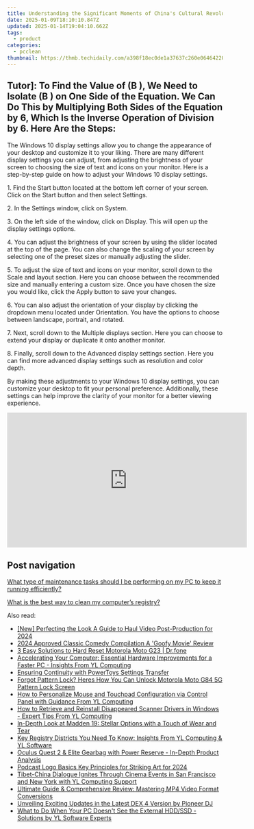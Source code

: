 ```yaml
---
title: Understanding the Significant Moments of China's Cultural Revolution with YL Software Expertise
date: 2025-01-09T18:10:10.847Z
updated: 2025-01-14T19:04:10.662Z
tags:
  - product
categories:
  - pcclean
thumbnail: https://thmb.techidaily.com/a398f18ec0de1a37637c260e06464220af2d995e8ad26b4b76b8430c1741deb5.jpg
---
```


## Tutor]: To Find the Value of \(B \), We Need to Isolate \(B \) on One Side of the Equation. We Can Do This by Multiplying Both Sides of the Equation by 6, Which Is the Inverse Operation of Division by 6. Here Are the Steps:

The Windows 10 display settings allow you to change the appearance of your desktop and customize it to your liking. There are many different display settings you can adjust, from adjusting the brightness of your screen to choosing the size of text and icons on your monitor. Here is a step-by-step guide on how to adjust your Windows 10 display settings. 

1\. Find the Start button located at the bottom left corner of your screen. Click on the Start button and then select Settings.

2\. In the Settings window, click on System.

3\. On the left side of the window, click on Display. This will open up the display settings options. 

4\. You can adjust the brightness of your screen by using the slider located at the top of the page. You can also change the scaling of your screen by selecting one of the preset sizes or manually adjusting the slider.

5\. To adjust the size of text and icons on your monitor, scroll down to the Scale and layout section. Here you can choose between the recommended size and manually entering a custom size. Once you have chosen the size you would like, click the Apply button to save your changes.

6\. You can also adjust the orientation of your display by clicking the dropdown menu located under Orientation. You have the options to choose between landscape, portrait, and rotated.

7\. Next, scroll down to the Multiple displays section. Here you can choose to extend your display or duplicate it onto another monitor.

8\. Finally, scroll down to the Advanced display settings section. Here you can find more advanced display settings such as resolution and color depth. 

By making these adjustments to your Windows 10 display settings, you can customize your desktop to fit your personal preference. Additionally, these settings can help improve the clarity of your monitor for a better viewing experience.

<!-- affiliate ads begin -->
<iframe width="560" height="315" src="https://www.youtube.com/embed/FLlUft1ZxI0?si=pBd5QdHEE27qsNlN" title="YouTube video player" frameborder="0" allow="accelerometer; autoplay; clipboard-write; encrypted-media; gyroscope; picture-in-picture; web-share" referrerpolicy="strict-origin-when-cross-origin" allowfullscreen></iframe>
<!-- affiliate ads end -->

## Post navigation

[What type of maintenance tasks should I be performing on my PC to keep it running efficiently?](https://tools.techidaily.com/pcclean/products/)

[What is the best way to clean my computer’s registry?](https://tools.techidaily.com/pcclean/products/)

<ins class="adsbygoogle"
     style="display:block"
     data-ad-format="autorelaxed"
     data-ad-client="ca-pub-7571918770474297"
     data-ad-slot="1223367746"></ins>

<ins class="adsbygoogle"
     style="display:block"
     data-ad-client="ca-pub-7571918770474297"
     data-ad-slot="8358498916"
     data-ad-format="auto"
     data-full-width-responsive="true"></ins>

<span class="atpl-alsoreadstyle">Also read:</span>
<div><ul>
<li><a href="https://article-knowledge.techidaily.com/new-perfecting-the-look-a-guide-to-haul-video-post-production-for-2024/"><u>[New] Perfecting the Look A Guide to Haul Video Post-Production for 2024</u></a></li>
<li><a href="https://extra-hints.techidaily.com/2024-approved-classic-comedy-compilation-a-goofy-movie-review/"><u>2024 Approved Classic Comedy Compilation A 'Goofy Movie' Review</u></a></li>
<li><a href="https://phone-solutions.techidaily.com/3-easy-solutions-to-hard-reset-motorola-moto-g23-drfone-by-drfone-reset-android-reset-android/"><u>3 Easy Solutions to Hard Reset Motorola Moto G23 | Dr.fone</u></a></li>
<li><a href="https://win-cloud.techidaily.com/accelerating-your-computer-essential-hardware-improvements-for-a-faster-pc-insights-from-yl-computing/"><u>Accelerating Your Computer: Essential Hardware Improvements for a Faster PC - Insights From YL Computing</u></a></li>
<li><a href="https://win11.techidaily.com/ensuring-continuity-with-powertoys-settings-transfer/"><u>Ensuring Continuity with PowerToys Settings Transfer</u></a></li>
<li><a href="https://android-unlock.techidaily.com/forgot-pattern-lock-heres-how-you-can-unlock-motorola-moto-g84-5g-pattern-lock-screen-by-drfone-android/"><u>Forgot Pattern Lock? Heres How You Can Unlock Motorola Moto G84 5G Pattern Lock Screen</u></a></li>
<li><a href="https://win-cloud.techidaily.com/how-to-personalize-mouse-and-touchpad-configuration-via-control-panel-with-guidance-from-yl-computing/"><u>How to Personalize Mouse and Touchpad Configuration via Control Panel with Guidance From YL Computing</u></a></li>
<li><a href="https://win-cloud.techidaily.com/how-to-retrieve-and-reinstall-disappeared-scanner-drivers-in-windows-expert-tips-from-yl-computing/"><u>How to Retrieve and Reinstall Disappeared Scanner Drivers in Windows - Expert Tips From YL Computing</u></a></li>
<li><a href="https://buynow-info.techidaily.com/in-depth-look-at-madden-19-stellar-options-with-a-touch-of-wear-and-tear/"><u>In-Depth Look at Madden 19: Stellar Options with a Touch of Wear and Tear</u></a></li>
<li><a href="https://win-cloud.techidaily.com/key-registry-districts-you-need-to-know-insights-from-yl-computing-and-yl-software/"><u>Key Registry Districts You Need To Know: Insights From YL Computing & YL Software</u></a></li>
<li><a href="https://buynow-info.techidaily.com/oculus-quest-2-and-elite-gearbag-with-power-reserve-in-depth-product-analysis/"><u>Oculus Quest 2 & Elite Gearbag with Power Reserve - In-Depth Product Analysis</u></a></li>
<li><a href="https://extra-support.techidaily.com/podcast-logo-basics-key-principles-for-striking-art-for-2024/"><u>Podcast Logo Basics Key Principles for Striking Art for 2024</u></a></li>
<li><a href="https://win-cloud.techidaily.com/tibet-china-dialogue-ignites-through-cinema-events-in-san-francisco-and-new-york-with-yl-computing-support/"><u>Tibet-China Dialogue Ignites Through Cinema Events in San Francisco and New York with YL Computing Support</u></a></li>
<li><a href="https://discover-extraordinary.techidaily.com/ultimate-guide-and-comprehensive-review-mastering-mp4-video-format-conversions/"><u>Ultimate Guide & Comprehensive Review: Mastering MP4 Video Format Conversions</u></a></li>
<li><a href="https://win-cloud.techidaily.com/unveiling-exciting-updates-in-the-latest-dex-4-version-by-pioneer-dj/"><u>Unveiling Exciting Updates in the Latest DEX 4 Version by Pioneer DJ</u></a></li>
<li><a href="https://win-cloud.techidaily.com/what-to-do-when-your-pc-doesnt-see-the-external-hddssd-solutions-by-yl-software-experts/"><u>What to Do When Your PC Doesn't See the External HDD/SSD - Solutions by YL Software Experts</u></a></li>
</ul></div>

